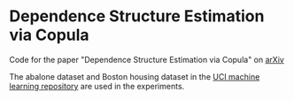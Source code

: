 # Dependence Structure Estimation via Copula
Code for the paper "Dependence Structure Estimation via Copula" on [arXiv](https://arxiv.org/abs/0804.4451)

The abalone dataset and Boston housing dataset in the [UCI machine learning repository](https://archive-beta.ics.uci.edu/) are used in the experiments.
